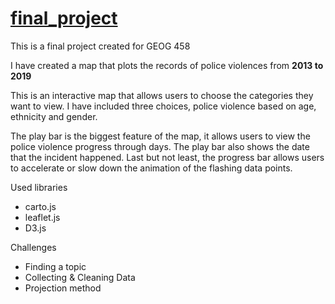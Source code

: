 # [final_project](https://joshuaji03.github.io/final_project/index.html)
This is a final project created for GEOG 458

I have created a map that plots the records of police violences from **2013 to 2019**

This is an interactive map that allows users to choose the categories they want to view. I have included three choices, police violence based on age, ethnicity and gender.

The play bar is the biggest feature of the map, it allows users to view the police violence progress through days. The play bar also shows the date that the incident happened. Last but not least, the progress bar allows users to accelerate or slow down the animation of the flashing data points.

Used libraries
- carto.js
- leaflet.js
- D3.js

Challenges
- Finding a topic
- Collecting & Cleaning Data
- Projection method
